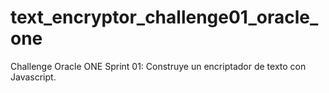 # text_encryptor_challenge01_oracle_one
Challenge Oracle ONE Sprint 01: Construye un encriptador de texto con Javascript.
